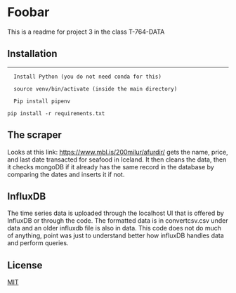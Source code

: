 # Foobar

This is a readme for project 3 in the class T-764-DATA

## Installation

---
```
  Install Python (you do not need conda for this)
```
```
  source venv/bin/activate (inside the main directory)
```
```  
  Pip install pipenv
```
```
pip install -r requirements.txt
```

## The scraper

Looks at this link: https://www.mbl.is/200milur/afurdir/ gets the name, price, and last date transacted
for seafood in Iceland. It then cleans the data, then it checks mongoDB if it already has the same record
in the database by comparing the dates and inserts it if not.

## InfluxDB

The time series data is uploaded through the localhost UI that is offered by InfluxDB or through the code. The formatted data is in convertcsv.csv under data and an older influxdb file is also in data. This code does not do much of anything, point was just to understand better how influxDB handles data and perform queries.

## License

[MIT](https://choosealicense.com/licenses/mit/)
